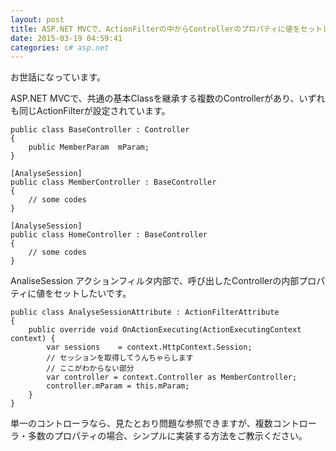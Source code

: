 ```yaml
---
layout: post
title: ASP.NET MVCで、ActionFilterの中からControllerのプロパティに値をセットしたい
date: 2015-03-19 04:59:41
categories: c# asp.net
---
```

<p>お世話になっています。</p>

<p>ASP.NET MVCで、共通の基本Classを継承する複数のControllerがあり、いずれも同じActionFilterが設定されています。</p>

```
public class BaseController : Controller
{
    public MemberParam  mParam;
}

[AnalyseSession]
public class MemberController : BaseController
{
    // some codes
}

[AnalyseSession]
public class HomeController : BaseController
{
    // some codes
}
```

<p>AnaliseSession アクションフィルタ内部で、呼び出したControllerの内部プロパティに値をセットしたいです。</p>

```
public class AnalyseSessionAttribute : ActionFilterAttribute
{
    public override void OnActionExecuting(ActionExecutingContext context) {
        var sessions    = context.HttpContext.Session;
        // セッションを取得してうんちゃらします
        // ここがわからない部分
        var controller = context.Controller as MemberController;
        controller.mParam = this.mParam;
    }
}
```

<p>単一のコントローラなら、見たとおり問題な参照できますが、複数コントローラ・多数のプロパティの場合、シンプルに実装する方法をご教示ください。</p>
